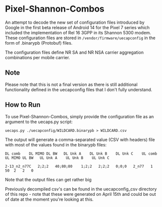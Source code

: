 # Pixel-Shannon-Combos
An attempt to decode the new set of configuration files introduced by Google in the first beta release of Android 14 for the Pixel 7 series which included the implementation of Rel 16 3GPP in its Shannon 5300 modem. These configuration files are stored in `/vendor/firmware/uecapconfig` in the form of .binarypb (Protobuf) files.

The configuration files define NR SA and NR NSA carrier aggregation combinations per mobile carrier.

## Note
Please note that this is not a final version as there is still additional functionality defined in the uecapconfig files that I don't fully understand.

## How to Run
To use Pixel-Shannon-Combos, simply provide the configuration file as an argument to the uecaps.py script:

`uecaps.py ./uecapconfig/WILDCARD.binarypb > WILDCARD.csv`

The output will generate a comma-separated value (CSV with headers) file with most of the values found in the binarypb files:

`DL comb	DL MIMO	DL BW	DL Unk A	DL Unk B	DL Unk C	UL comb	UL MIMO	UL BW	UL Unk A	UL Unk B	UL Unk C`

`2-13_n2_n77C	2;2;2	40;80;80	1;2;2	2;2;2	0;0;0	2_n77	1	50	2	2	0`

Note that the output files can get rather big

Previously decompiled csv's can be found in the uecapconfig_csv directory of this repo - note that these were generated on April 15th and could be out of date at the moment you're looking at this.
